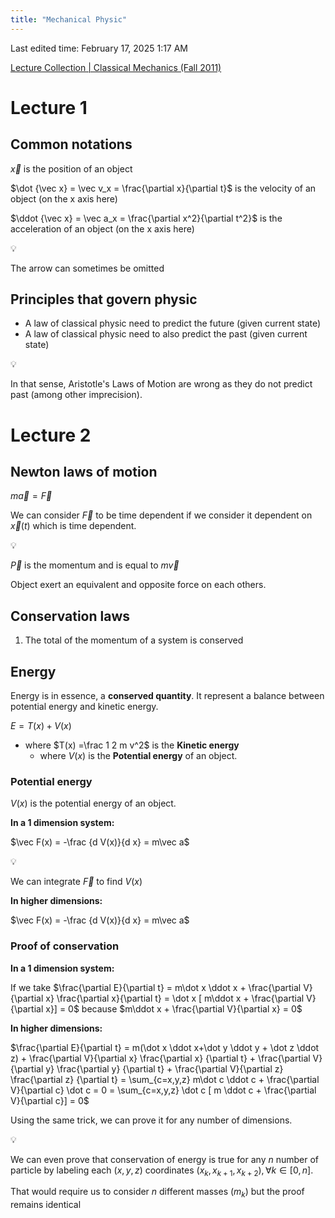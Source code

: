 ```yaml
---
title: "Mechanical Physic"
---
```

Last edited time: February 17, 2025 1:17 AM

[Lecture Collection | Classical Mechanics (Fall 2011)](https://www.youtube.com/playlist?list=PL47F408D36D4CF129)

# Lecture 1

## Common notations

$\vec x$ is the position of an object

$\dot {\vec x} = \vec v_x = \frac{\partial x}{\partial t}$ is the velocity of an object (on the x axis here)

$\ddot {\vec x} = \vec a_x = \frac{\partial x^2}{\partial t^2}$ is the acceleration of an object (on the x axis here)

<aside>
💡

The arrow can sometimes be omitted

</aside>

## Principles that govern physic

- A law of classical physic need to predict the future (given current state)
- A law of classical physic need to also predict the past (given current state)

<aside>
💡

In that sense, Aristotle's Laws of Motion are wrong as they do not predict past (among other imprecision).

</aside>

# Lecture 2

## Newton laws of motion

$m\vec{a} = \vec{F}$

We can consider $\vec F$ to be time dependent if we consider it dependent on $\vec x(t)$ which is time dependent.

<aside>
💡

$\vec{P}$ is the momentum and is equal to $m\vec{v}$

</aside>

Object exert an equivalent and opposite force on each others.

## Conservation laws

1. The total of the momentum of a system is conserved

## Energy

Energy is in essence, a **conserved quantity**. It represent a balance between potential energy and kinetic energy.

$E = T(x) + V(x)$

- where $T(x) =\frac 1 2 m v^2$ is the **Kinetic energy**
    - where $V(x)$ is the **Potential energy** of an object.

### Potential energy

$V(x)$ is the potential energy of an object.

**In a 1 dimension system:**

$\vec F(x) = -\frac {d V(x)}{d x} = m\vec a$

<aside>
💡

We can integrate $\vec F$ to find $V(x)$

</aside>

**In higher dimensions:**

$\vec F(x) = -\frac {d V(x)}{d x} = m\vec a$

### Proof of conservation

**In a 1 dimension system:**

If we take $\frac{\partial E}{\partial t} = m\dot x \ddot x + \frac{\partial V}{\partial x} \frac{\partial x}{\partial t} = \dot x [ m\ddot x + \frac{\partial V}{\partial x}] = 0$
 because $m\ddot x + \frac{\partial V}{\partial x} = 0$

**In higher dimensions:**

$\frac{\partial E}{\partial t} =  m(\dot x \ddot x+\dot y \ddot y + \dot z \ddot z) + \frac{\partial V}{\partial x} \frac{\partial x} {\partial t} + \frac{\partial V}{\partial y} \frac{\partial y} {\partial t} + \frac{\partial V}{\partial z} \frac{\partial z} {\partial t} = \sum_{c=x,y,z} m\dot c \ddot c + \frac{\partial V}{\partial c} \dot c = 0 = \sum_{c=x,y,z} \dot c [ m \ddot c + \frac{\partial V}{\partial c}] = 0$

Using the same trick, we can prove it for any number of dimensions.

<aside>
💡

We can even prove that conservation of energy is true for any $n$ number of particle by labeling each $(x,y,z)$ coordinates $(x_k, x_{k+1}, x_{k+2}), \forall k \in [0,n]$.

That would require us to consider $n$ different masses ($m_k$) but the proof remains identical

</aside>
